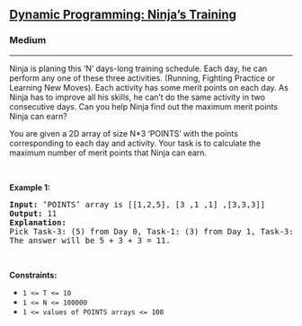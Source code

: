 <h2><a href="https://leetcode.com/problems/task-scheduler-ii/">Dynamic Programming: Ninja’s Training</a></h2><h3>Medium</h3><hr><div>

<p>Ninja is planing this ‘N’ days-long training schedule. Each day, he can perform any one of these three activities. (Running, Fighting Practice or Learning New Moves). Each activity has some merit points on each day. As Ninja has to improve all his skills, he can’t do the same activity in two consecutive days. Can you help Ninja find out the maximum merit points Ninja can earn?

You are given a 2D array of size N*3 ‘POINTS’ with the points corresponding to each day and activity. Your task is to calculate the maximum number of merit points that Ninja can earn.</p>

<p>&nbsp;</p>
<p><strong class="example">Example 1:</strong></p>

<pre><strong>Input:</strong> ‘POINTS’ array is [[1,2,5], [3 ,1 ,1] ,[3,3,3]]
<strong>Output:</strong> 11
<strong>Explanation:</strong>
Pick Task-3: (5) from Day 0, Task-1: (3) from Day 1, Task-3: (3) from Day 3;
The answer will be 5 + 3 + 3 = 11.
</pre>

<p>&nbsp;</p>
<p><strong>Constraints:</strong></p>

<ul>
	<li><code>1 <= T <= 10</code></li>
	<li><code>1 <= N <= 100000</code></li>
	<li><code>1 <= values of POINTS arrays <= 100 </code></li>
</ul>
